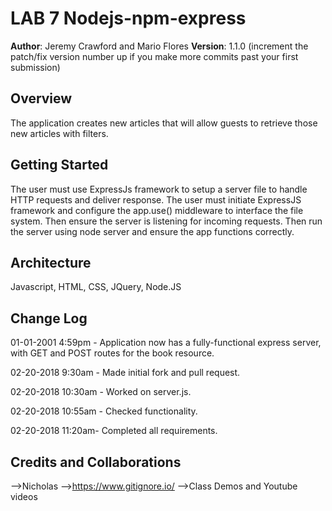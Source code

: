 # LAB 7 Nodejs-npm-express

**Author**: Jeremy Crawford and Mario Flores
**Version**: 1.1.0 (increment the patch/fix version number up if you make more commits past your first submission)

## Overview
<!-- Provide a high level overview of what this application is and why you are building it, beyond the fact that it's an assignment for a Code Fellows 301 class. (i.e. What's your problem domain?) --> 
The application creates new articles that will allow guests to retrieve those new articles with filters.

## Getting Started
<!-- What are the steps that a user must take in order to build this app on their own machine and get it running? -->
The user must use ExpressJs framework to setup a server file to handle HTTP requests and deliver response. The user must initiate ExpressJS framework and configure the app.use() middleware to interface the file system. Then ensure the server is listening for incoming requests. Then run the server using node server and ensure the app functions correctly.

## Architecture
<!-- Provide a detailed description of the application design. What technologies (languages, libraries, etc) you're using, and any other relevant design information. -->
Javascript, HTML, CSS, JQuery, Node.JS
## Change Log
<!-- Use this are to document the iterative changes made to your application as each feature is successfully implemented. Use time stamps. Here's an examples: -->

01-01-2001 4:59pm - Application now has a fully-functional express server, with GET and POST routes for the book resource.

02-20-2018 9:30am - Made initial fork and pull request.

02-20-2018 10:30am - Worked on server.js.

02-20-2018 10:55am - Checked functionality.

02-20-2018 11:20am-  Completed all requirements.

## Credits and Collaborations
<!-- Give credit (and a link) to other people or resources that helped you build this application. -->
-->Nicholas
-->https://www.gitignore.io/
-->Class Demos and Youtube videos